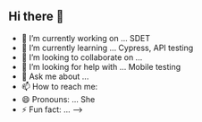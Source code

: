 ## Hi there 👋


- 🔭 I’m currently working on ... SDET
- 🌱 I’m currently learning ... Cypress, API testing
- 👯 I’m looking to collaborate on ... 
- 🤔 I’m looking for help with ... Mobile testing
- 💬 Ask me about ... 
- 📫 How to reach me: 
- 😄 Pronouns: ... She
- ⚡ Fun fact: ... 
-->
